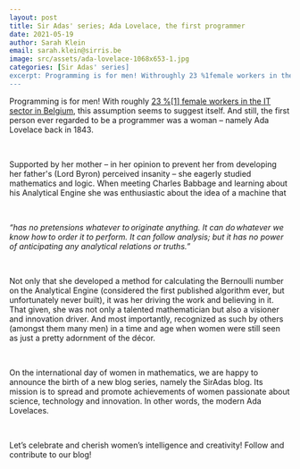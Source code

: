 ```yaml
---
layout: post
title: Sir Adas' series; Ada Lovelace, the first programmer
date: 2021-05-19
author: Sarah Klein
email: sarah.klein@sirris.be
image: src/assets/ada-lovelace-1068x653-1.jpg
categories: [Sir Adas' series]
excerpt: Programming is for men! Withroughly 23 %1female workers in the IT sector in Belgium, this assumption seems to suggest itself. And still, the first person ever regarded to be a programmer was a woman  namelyAda Lovelaceback in 1843.
---
```


Programming is for men! With roughly <a href="https://werk.belgie.be/nl/publicaties/de-loonkloof-tussen-vrouwen-en-mannen-belgie-rapport-2021" target="_blank" alt="Gender gap salary" class="text-blue-600 underline">23 %[1] female workers in the IT sector in Belgium</a>, this assumption seems to suggest itself. And still, the first person ever regarded to be a programmer was a woman – namely Ada Lovelace back in 1843.

<br/>

Supported by her mother – in her opinion to prevent her from developing her father's (Lord Byron) perceived insanity – she eagerly studied mathematics and logic. When meeting Charles Babbage and learning about his Analytical Engine she was enthusiastic about the idea of a machine that

<br/>

*“has no pretensions whatever to originate anything. It can do whatever we know how to order it to perform. It can follow analysis; but it has no power of anticipating any analytical relations or truths.”*

<br/>

Not only that she developed a method for calculating the Bernoulli number on the Analytical Engine (considered the first published algorithm ever, but unfortunately never built), it was her driving the work and believing in it. That given, she was not only a talented mathematician but also a visioner and innovation driver. And most importantly, recognized as such by others (amongst them many men) in a time and age when women were still seen as just a pretty adornment of the décor.

<br/>

On the international day of women in mathematics, we are happy to announce the birth of a new blog series, namely the SirAdas blog. Its mission is to spread and promote achievements of women passionate about science, technology and innovation. In other words, the modern Ada Lovelaces.

<br/>

Let’s celebrate and cherish women’s intelligence and creativity! Follow and contribute to our blog!
